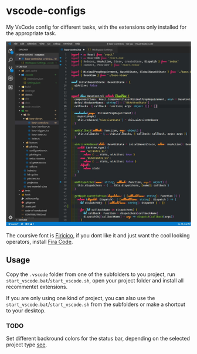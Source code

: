 # vscode-configs
My VsCode config for different tasks, with the extensions only installed for the appropriate task.


<img src="./screenshots/screenshot.jpg">

The coursive font is [Firicico](https://github.com/kosimst/Firicico), if you dont like it and just want the cool looking operators, install [Fira Code](https://github.com/tonsky/FiraCode).

## Usage

Copy the `.vscode` folder from one of the subfolders to you project, run `start_vscode.bat`/`start_vscode.sh`, open your project folder and install all recommentet extensions.


If you are only using one kind of project, you can also use the `start_vscode.bat`/`start_vscode.sh` from the subfolders or make a shortcut to your desktop.

### TODO
Set different backround colors for the status bar, depending on the selected project type [see](https://stackoverflow.com/questions/42780975/visual-studio-code-status-bar-color).
